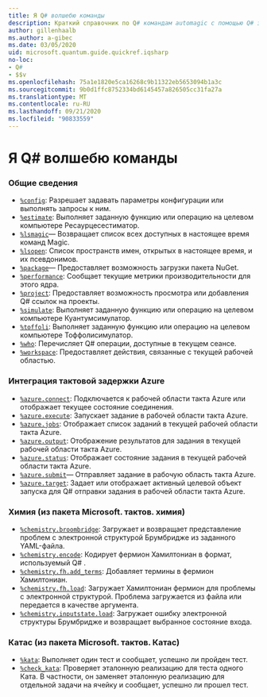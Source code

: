 ```yaml
---
title: Я Q# волшебю команды
description: Краткий справочник по Q# командам automagic с помощью Q# записных книжек Jupyter
author: gillenhaalb
ms.author: a-gibec
ms.date: 03/05/2020
uid: microsoft.quantum.guide.quickref.iqsharp
no-loc:
- Q#
- $$v
ms.openlocfilehash: 75a1e1820e5ca16268c9b11322eb5653094b1a3c
ms.sourcegitcommit: 9b0d1ffc8752334bd6145457a826505cc31fa27a
ms.translationtype: MT
ms.contentlocale: ru-RU
ms.lasthandoff: 09/21/2020
ms.locfileid: "90833559"
---
```

# <a name="ino-locq-magic-commands"></a>Я Q# волшебю команды

### <a name="general"></a>Общие сведения

- [`%config`](xref:microsoft.quantum.iqsharp.magic-ref.config): Разрешает задавать параметры конфигурации или выполнять запросы к ним.
- [`%estimate`](xref:microsoft.quantum.iqsharp.magic-ref.estimate): Выполняет заданную функцию или операцию на целевом компьютере Ресаурцесестиматор.
- [`%lsmagic`](xref:microsoft.quantum.iqsharp.magic-ref.lsmagic)— Возвращает список всех доступных в настоящее время команд Magic.
- [`%lsopen`](xref:microsoft.quantum.iqsharp.magic-ref.lsopen): Список пространств имен, открытых в настоящее время, и их псевдонимов.
- [`%package`](xref:microsoft.quantum.iqsharp.magic-ref.package)— Предоставляет возможность загрузки пакета NuGet.
- [`%performance`](xref:microsoft.quantum.iqsharp.magic-ref.performance): Сообщает текущие метрики производительности для этого ядра.
- [`%project`](xref:microsoft.quantum.iqsharp.magic-ref.project): Предоставляет возможность просмотра или добавления Q# ссылок на проекты. 
- [`%simulate`](xref:microsoft.quantum.iqsharp.magic-ref.simulate): Выполняет заданную функцию или операцию на целевом компьютере Куантумсимулатор.
- [`%toffoli`](xref:microsoft.quantum.iqsharp.magic-ref.toffoli): Выполняет заданную функцию или операцию на целевом компьютере Тоффолисимулатор.
- [`%who`](xref:microsoft.quantum.iqsharp.magic-ref.who): Перечисляет Q# операции, доступные в текущем сеансе.
- [`%workspace`](xref:microsoft.quantum.iqsharp.magic-ref.workspace): Предоставляет действия, связанные с текущей рабочей областью.

### <a name="azure-quantum-integration"></a>Интеграция тактовой задержки Azure

- [`%azure.connect`](xref:microsoft.quantum.iqsharp.magic-ref.azure.connect): Подключается к рабочей области такта Azure или отображает текущее состояние соединения.
- [`%azure.execute`](xref:microsoft.quantum.iqsharp.magic-ref.azure.execute): Запускает задание в рабочей области такта Azure.
- [`%azure.jobs`](xref:microsoft.quantum.iqsharp.magic-ref.azure.jobs): Отображает список заданий в текущей рабочей области такта Azure.
- [`%azure.output`](xref:microsoft.quantum.iqsharp.magic-ref.azure.output): Отображение результатов для задания в текущей рабочей области такта Azure.
- [`%azure.status`](xref:microsoft.quantum.iqsharp.magic-ref.azure.status): Отображает состояние задания в текущей рабочей области такта Azure.
- [`%azure.submit`](xref:microsoft.quantum.iqsharp.magic-ref.azure.submit)— Отправляет задание в рабочую область такта Azure.
- [`%azure.target`](xref:microsoft.quantum.iqsharp.magic-ref.azure.target): Задает или отображает активный целевой объект запуска для Q# отправки задания в рабочей области такта Azure.

### <a name="chemistry-from-microsoftquantumchemistry-package"></a>Химия (из пакета Microsoft. тактов. химия)

- [`%chemistry.broombridge`](xref:microsoft.quantum.iqsharp.magic-ref.chemistry.broombridge): Загружает и возвращает представление проблем с электронной структурой Брумбридже из заданного YAML-файла.
- [`%chemistry.encode`](xref:microsoft.quantum.iqsharp.magic-ref.chemistry.encode): Кодирует фермион Хамилтониан в формат, используемый Q# .
- [`%chemistry.fh.add_terms`](xref:microsoft.quantum.iqsharp.magic-ref.chemistry.fh.add_terms): Добавляет термины в фермион Хамилтониан.
- [`%chemistry.fh.load`](xref:microsoft.quantum.iqsharp.magic-ref.chemistry.fh.load): Загружает Хамилтониан фермион для проблемы с электронной структурой. Проблема загружается из файла или передается в качестве аргумента.
- [`%chemistry.inputstate.load`](xref:microsoft.quantum.iqsharp.magic-ref.chemistry.inputstate.load): Загружает ошибку электронной структуры Брумбридже и возвращает выбранное состояние входа.

### <a name="katas-from-microsoftquantumkatas-package"></a>Катас (из пакета Microsoft. тактов. Катас)

- [`%kata`](xref:microsoft.quantum.iqsharp.magic-ref.kata): Выполняет один тест и сообщает, успешно ли пройден тест.
- [`%check_kata`](xref:microsoft.quantum.iqsharp.magic-ref.check_kata): Проверяет эталонную реализацию для теста одного Ката.
    В частности, он заменяет эталонную реализацию для отдельной задачи на ячейку и сообщает, успешно ли прошел тест.
